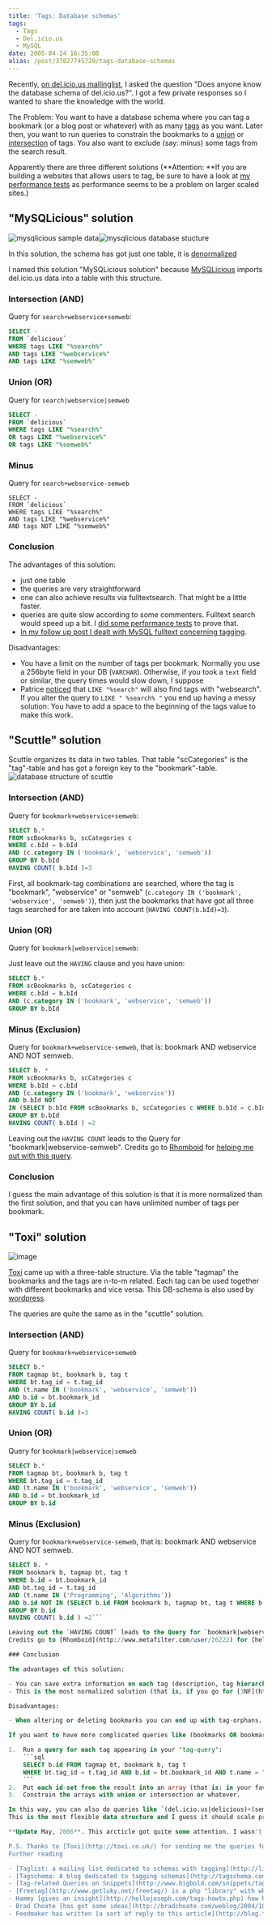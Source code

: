 ```yaml
---
title: 'Tags: Database schemas'
tags:
  - Tags
  - Del.icio.us
  - MySQL
date: 2005-04-24 16:35:00
alias: /post/37027745720/tags-database-schemas
---
```


Recently, [on del.icio.us mailinglist](http://lists.del.icio.us/pipermail/discuss/2005-April/002827.html), I asked the question "Does anyone know the database schema of del.icio.us?". I got a few private responses so I wanted to share the knowledge with the world.

The Problem: You want to have a database schema where you can tag a bookmark (or a blog post or whatever) with as many [tags](http://en.wikipedia.org/wiki/Tags) as you want. Later then, you want to run queries to constrain the bookmarks to a [union](http://en.wikipedia.org/wiki/Union_%28set_theory%29) or [intersection](http://en.wikipedia.org/wiki/Intersection_%28set_theory%29) of tags. You also want to exclude (say: minus) some tags from the search result.

Apparently there are three different solutions (**Attention: **If you are building a websites that allows users to tag, be sure to have a look at [my performance tests](http://howto.philippkeller.com/2005/06/19/Tagsystems-performance-tests/) as performance seems to be a problem on larger scaled sites.)<!-- more -->

## <a id="mysqlicious" name="mysqlicious"></a>"MySQLicious" solution

![mysqlicious sample data](https://lh3.googleusercontent.com/-yV7B1_K6nEM/UL0AyrAz2yI/AAAAAAAALDc/3nRpzrNXMwM/s373/mysqlicious_data.png)![mysqlicious database stucture](https://lh4.googleusercontent.com/-PSV7DWIwy0Q/UL0AyyL_z0I/AAAAAAAALDg/vUhaDRz9b-4/s128/mysqlicious_structure.png)

In this solution, the schema has got just one table, it is [denormalized](http://en.wikipedia.org/wiki/Denormalization)

I named this solution "MySQLicious solution" because [MySQLicious](http://nanovivid.com/projects/mysqlicious/) imports del.icio.us data into a table with this structure.

### Intersection (AND)

Query for `search+webservice+semweb`:

```sql
SELECT - 
FROM `delicious` 
WHERE tags LIKE "%search%" 
AND tags LIKE "%webservice%" 
AND tags LIKE "%semweb%"
```

### Union (OR)

Query for `search|webservice|semweb`

```sql
SELECT - 
FROM `delicious` 
WHERE tags LIKE "%search%" 
OR tags LIKE "%webservice%" 
OR tags LIKE "%semweb%"
```

### Minus

Query for `search+webservice-semweb`

```
SELECT - 
FROM `delicious` 
WHERE tags LIKE "%search%" 
AND tags LIKE "%webservice%" 
AND tags NOT LIKE "%semweb%"
```

### Conclusion

The advantages of this solution:

- just one table
- the queries are very straightforward
- one can also achieve results via fulltextsearch. That might be a little faster.
- queries are quite slow according to some commenters. Fulltext search would speed up a bit. I [did some performance tests](http://tagging.pui.ch/post/37027746608/tagsystems-performance-tests) to prove that.
- [In my follow up post I dealt with MySQL fulltext concerning tagging](http://tagging.pui.ch/post/37027745995/tags-with-mysql-fulltext).

Disadvantages:

- You have a limit on the number of tags per bookmark. Normally you use a 256byte field in your DB (`VARCHAR`). Otherwise, if you took a `text` field or similar, the query times would slow down, I suppose
- Patrice [noticed](http://tagging.pui.ch/post/37027745720/tags-database-schemas#comment-725379777) that `LIKE "%search"` will also find tags with "websearch". If you alter the query to `LIKE " %search% "` you end up having a messy solution: You have to add a space to the beginning of the tags value to make this work.

## <a id="scuttle" name="scuttle"></a>"Scuttle" solution

Scuttle organizes its data in two tables. That table "scCategories" is the "tag"-table and has got a foreign key to the "bookmark"-table. ![database structure of scuttle](https://lh3.googleusercontent.com/-g9_LV4z_W5Q/UL0AzhvHefI/AAAAAAAALDo/LJYhO3RlaxQ/s206/scuttle_structure.png)

### Intersection (AND)

Query for `bookmark+webservice+semweb`:

```sql
SELECT b.*
FROM scBookmarks b, scCategories c
WHERE c.bId = b.bId
AND (c.category IN ('bookmark', 'webservice', 'semweb'))
GROUP BY b.bId
HAVING COUNT( b.bId )=3
```

First, all bookmark-tag combinations are searched, where the tag is "bookmark", "webservice" or "semweb" (`c.category IN ('bookmark', 'webservice', 'semweb')`), then just the bookmarks that have got all three tags searched for are taken into account (`HAVING COUNT(b.bId)=3`).

### Union (OR)

Query for `bookmark|webservice|semweb`:

Just leave out the `HAVING` clause and you have union:

```sql
SELECT b.*
FROM scBookmarks b, scCategories c
WHERE c.bId = b.bId
AND (c.category IN ('bookmark', 'webservice', 'semweb'))
GROUP BY b.bId
```

### Minus (Exclusion)

Query for `bookmark+webservice-semweb`, that is: bookmark AND webservice AND NOT semweb.

```sql
SELECT b. *
FROM scBookmarks b, scCategories c
WHERE b.bId = c.bId
AND (c.category IN ('bookmark', 'webservice'))
AND b.bId NOT
IN (SELECT b.bId FROM scBookmarks b, scCategories c WHERE b.bId = c.bId AND c.category = 'semweb')
GROUP BY b.bId
HAVING COUNT( b.bId ) =2
```

Leaving out the `HAVING COUNT` leads to the Query for "bookmark|webservice-semweb".
Credits go to [Rhomboid](http://www.metafilter.com/user/26222) for [helping me out with this query](http://ask.metafilter.com/mefi/34897#544185).

### Conclusion

I guess the main advantage of this solution is that it is more normalized than the first solution, and that you can have unlimited number of tags per bookmark.

## <a id="toxi" name="toxi"></a>"Toxi" solution

![image](https://lh3.googleusercontent.com/-WmVNkFcCHOI/UL0A3982dZI/AAAAAAAALEI/GC0DI-wfiIU/s330/toxi_structure.png)

[Toxi](http://toxi.co.uk/) came up with a three-table structure. Via the table "tagmap" the bookmarks and the tags are n-to-m related. Each tag can be used together with different bookmarks and vice versa. This DB-schema is also used by [wordpress](http://wordpress.org/).

The queries are quite the same as in the "scuttle" solution.

### Intersection (AND)

Query for `bookmark+webservice+semweb`

```sql
SELECT b.*
FROM tagmap bt, bookmark b, tag t
WHERE bt.tag_id = t.tag_id
AND (t.name IN ('bookmark', 'webservice', 'semweb'))
AND b.id = bt.bookmark_id
GROUP BY b.id
HAVING COUNT( b.id )=3
```

### Union (OR)

Query for `bookmark|webservice|semweb`

```sql
SELECT b.*
FROM tagmap bt, bookmark b, tag t
WHERE bt.tag_id = t.tag_id
AND (t.name IN ('bookmark', 'webservice', 'semweb'))
AND b.id = bt.bookmark_id
GROUP BY b.id
```

### Minus (Exclusion)

Query for `bookmark+webservice-semweb`, that is: bookmark AND webservice AND NOT semweb.

```sql
SELECT b. *
FROM bookmark b, tagmap bt, tag t
WHERE b.id = bt.bookmark_id
AND bt.tag_id = t.tag_id 
AND (t.name IN ('Programming', 'Algorithms'))
AND b.id NOT IN (SELECT b.id FROM bookmark b, tagmap bt, tag t WHERE b.id = bt.bookmark_id AND bt.tag_id = t.tag_id AND t.name = 'Python')
GROUP BY b.id
HAVING COUNT( b.id ) =2```

Leaving out the `HAVING COUNT` leads to the Query for `bookmark|webservice-semweb`.
Credits go to [Rhomboid](http://www.metafilter.com/user/26222) for [helping me out with this query](http://ask.metafilter.com/mefi/34897#544185).

### Conclusion

The advantages of this solution:

- You can save extra information on each tag (description, tag hierarchy, &hellip;)
- This is the most normalized solution (that is, if you go for [3NF](http://en.wikipedia.org/wiki/3NF): take this one :-)

Disadvantages:

- When altering or deleting bookmarks you can end up with tag-orphans.

If you want to have more complicated queries like (bookmarks OR bookmark) AND (webservice or WS) AND NOT (semweb or semanticweb) the queries tend to become very complicated. In these cases I suggest the following query/computation process:

1.  Run a query for each tag appearing in your "tag-query":
    ```sql
    SELECT b.id FROM tagmap bt, bookmark b, tag t 
    WHERE bt.tag_id = t.tag_id AND b.id = bt.bookmark_id AND t.name = "semweb"
    ```
2.  Put each id-set from the result into an array (that is: in your favourite coding language). You could cache this arrays if you want..
3.  Constrain the arrays with union or intersection or whatever.

In this way, you can also do queries like `(del.icio.us|delicious)+(semweb|semantic_web)-search`. This type of queries (that is: the brackets) cannot be done by using the denormalized "MySQLicious solution". 
This is the most flexible data structure and I guess it should scale pretty good (that is: if you do some caching).

**Update May, 2006**. This arcticle got quite some attention. I wasn't really prepared for that! It seems people keep referring to it and even some new sites that allow tagging give credit to my articles. I think the real credit goes to the contributers of the different schemas: [MySQLicious](http://nanovivid.com/projects/mysqlicious/), [scuttle](http://sourceforge.net/projects/scuttle/), [Toxi](http://toxi.co.uk/) and to all the contributors of the comments (be sure to read them!)

P.S. Thanks to [Toxi](http://toxi.co.uk/) for sending me the queries for the three-table-schema, Benjamin Reitzammer for pointing me to [a loughing meme article](http://laughingmeme.org/archives/002918.html) (a good reference for tag queries) and powerlinux for pointing me to [scuttle](http://sourceforge.net/projects/scuttle/).
Further reading

- [Taglist: a mailing list dedicated to schemas with tagging](http://lists.tagschema.com/mailman/listinfo/tagdb)
- [Tagschema: A blog dedicated to tagging schemas](http://tagschema.com/blogs/tagschema/)
- [Tag-related Queries on Snippets](http://www.bigbold.com/snippets/tags/tagging)
- [Freetag](http://www.getluky.net/freetag/) is a php "library" with which you can add tags to whatever object you like. It actually uses the "toxi schema".
- Hammy [gives an insight](http://hellojoseph.com/tags-howto.php) how he did his tagging system with "less DB and more code" (that is: regular expressions), interesting!
- Brad Choate [has got some ideas](http://bradchoate.com/weblog/2004/10/06/delicious) which tag queries should be possible
- Feedmaker has written [a sort of reply to this article](http://blog.feedmarker.com/2005/04/26/tagging-in-mysql/)